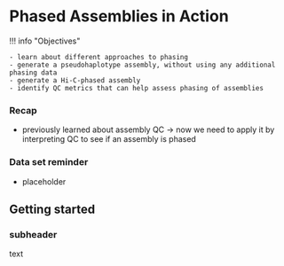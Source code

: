 # Phased Assemblies in Action

!!! info "Objectives"
```
- learn about different approaches to phasing
- generate a pseudohaplotype assembly, without using any additional phasing data
- generate a Hi-C-phased assembly
- identify QC metrics that can help assess phasing of assemblies
```

### Recap

- previously learned about assembly QC -> now we need to apply it by interpreting QC to see if an assembly is phased

### Data set reminder

- placeholder

## Getting started
### subheader
text